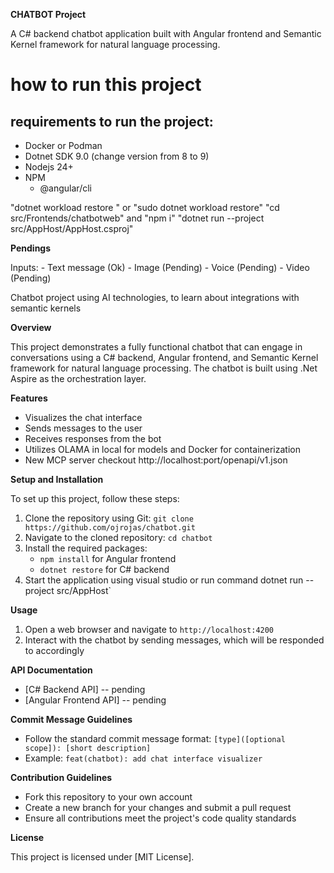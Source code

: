 **CHATBOT Project**

A C# backend chatbot application built with Angular frontend and Semantic Kernel framework for natural language processing.

# how to run this project

## requirements to run the project:
* Docker or Podman
* Dotnet SDK 9.0 (change version from 8 to 9)
* Nodejs 24+
* NPM
    * @angular/cli


 "dotnet workload restore " or "sudo dotnet workload restore"
 "cd src/Frontends/chatbotweb" and "npm i"
 "dotnet run --project src/AppHost/AppHost.csproj"

 **Pendings**

Inputs:
    - Text message (Ok)
    - Image (Pending)
    - Voice (Pending)
    - Video (Pending)

Chatbot project using AI technologies, to learn about integrations with semantic kernels

**Overview**

This project demonstrates a fully functional chatbot that can engage in conversations using a C# backend, Angular frontend, and Semantic Kernel framework for natural language processing. The chatbot is built using .Net Aspire as the orchestration layer.

**Features**

*   Visualizes the chat interface
*   Sends messages to the user
*   Receives responses from the bot
*   Utilizes OLAMA in local for models and Docker for containerization
*   New MCP server checkout http://localhost:port/openapi/v1.json

**Setup and Installation**

To set up this project, follow these steps:

1.  Clone the repository using Git: `git clone https://github.com/ojrojas/chatbot.git`
2.  Navigate to the cloned repository: `cd chatbot`
3.  Install the required packages:
    *   `npm install` for Angular frontend
    *   `dotnet restore` for C# backend
4.  Start the application using visual studio or run command dotnet run --project src/AppHost`

**Usage**

1.  Open a web browser and navigate to `http://localhost:4200`
2.  Interact with the chatbot by sending messages, which will be responded to accordingly

**API Documentation**

*   [C# Backend API] -- pending 
*   [Angular Frontend API] -- pending

**Commit Message Guidelines**

*   Follow the standard commit message format: `[type]([optional scope]): [short description]`
*   Example: `feat(chatbot): add chat interface visualizer`

**Contribution Guidelines**

*   Fork this repository to your own account
*   Create a new branch for your changes and submit a pull request
*   Ensure all contributions meet the project's code quality standards

**License**

This project is licensed under [MIT License].
